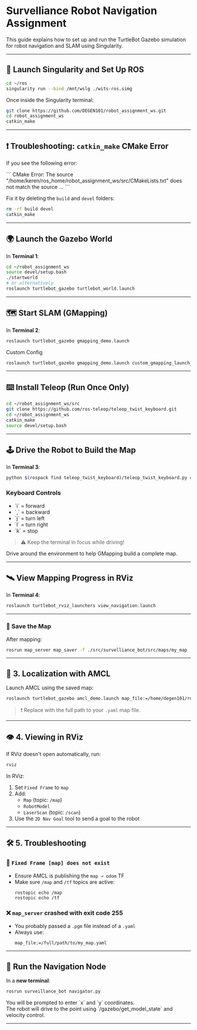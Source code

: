 # Survelliance Robot Navigation Assignment

This guide explains how to set up and run the TurtleBot Gazebo simulation for robot navigation and SLAM using Singularity.

---

## 🚀 Launch Singularity and Set Up ROS

```bash
cd ~/ros
singularity run --bind /mnt/wslg ./wits-ros.simg
```

Once inside the Singularity terminal:

```bash
git clone https://github.com/DEGEN101/robot_assignment_ws.git
cd robot_assignment_ws
catkin_make
```

---

## ❗ Troubleshooting: `catkin_make` CMake Error

If you see the following error:

\`\`\`
CMake Error: The source "/home/keren/ros_home/robot_assignment_ws/src/CMakeLists.txt" does not match the source ...
\`\`\`

Fix it by deleting the `build` and `devel` folders:

```bash
rm -rf build devel
catkin_make
```

---

## 🌍 Launch the Gazebo World

In **Terminal 1**:

```bash
cd ~/robot_assignment_ws
source devel/setup.bash
./startworld
# or alternatively
roslaunch turtlebot_gazebo turtlebot_world.launch
```

---

## 🗺️ Start SLAM (GMapping)

In **Terminal 2**:

```bash
roslaunch turtlebot_gazebo gmapping_demo.launch
```

Custom Config
```bash
roslaunch turtlebot_gazebo gmapping_demo.launch custom_gmapping_launch_file:=./src/survelliance_bot/launch/gmapping_config.launch
```

---

## ⌨️ Install Teleop (Run Once Only)

```bash
cd ~/robot_assignment_ws/src
git clone https://github.com/ros-teleop/teleop_twist_keyboard.git
cd ~/robot_assignment_ws
catkin_make
source devel/setup.bash
```

---

## 🕹️ Drive the Robot to Build the Map

In **Terminal 3**:

```bash
python $(rospack find teleop_twist_keyboard)/teleop_twist_keyboard.py cmd_vel:=/cmd_vel_mux/input/teleop
```

### Keyboard Controls

- \`i\` = forward  
- \`,` = backward  
- \`j\` = turn left  
- \`l\` = turn right  
- \`k\` = stop  

> ⚠️ Keep the terminal in focus while driving!

Drive around the environment to help GMapping build a complete map.

---

## 🛰️ View Mapping Progress in RViz

In **Terminal 4**:

```bash
roslaunch turtlebot_rviz_launchers view_navigation.launch
```
---

### 💾 Save the Map

After mapping:

```bash
rosrun map_server map_saver -f ./src/survelliance_bot/src/maps/my_map
```
---

## 📌 3. Localization with AMCL

Launch AMCL using the saved map:

```bash
roslaunch turtlebot_gazebo amcl_demo.launch map_file:=/home/degen101/ros_home/robot_assignment_ws/src/survelliance_bot/src/maps/my_map.yaml
```

> ❗ Replace with the full path to your `.yaml` map file.

---

## 👁️ 4. Viewing in RViz

If RViz doesn't open automatically, run:

```bash
rviz
```

In RViz:

1. Set `Fixed Frame` to `map`
2. Add:
   - `Map` (topic: `/map`)
   - `RobotModel`
   - `LaserScan` (topic: `/scan`)
3. Use the `2D Nav Goal` tool to send a goal to the robot

---

## 🛠️ 5. Troubleshooting

### 🔧 `Fixed Frame [map] does not exist`
- Ensure AMCL is publishing the `map → odom` TF
- Make sure `/map` and `/tf` topics are active:
  ```bash
  rostopic echo /map
  rostopic echo /tf
  ```

### ❌ `map_server` crashed with exit code 255
- You probably passed a `.pgm` file instead of a `.yaml`
- Always use:
  ```bash
  map_file:=/full/path/to/my_map.yaml
  ```

---

## 🧭 Run the Navigation Node

In a **new terminal**:

```bash
rosrun surveillance_bot navigator.py
```

You will be prompted to enter \`x\` and \`y\` coordinates.  
The robot will drive to the point using \`/gazebo/get_model_state\` and velocity control.

---
